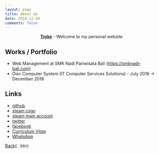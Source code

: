 ```yaml
---
layout: page
title: About me
date: 2018-12-20
comments: false
---
```

    
<center><a href="http://troke.id"><b>Troke</b></a> - Welcome to my personal website</center>

## Works / Portfolio
* Web Management at SMK Nadi Pariwisata Bali (https://smknadi-bali.com)
* Disc Computer System (IT Computer Services Solutions) - July 2018 -> December 2018

## Links
* [github](https://github.com/troke12)
* [steam csgo](http://steamcommunity.com/id/trokev2)
* [steam main account](http://steamcommunity.com/id/troke)
* [twitter](https://twitter.com/darma_ochi)
* [facebook](http://facebook.com/darma.ochi)
* [Curriculum Vitae](https://troke.id/CV.docx)
* [WhatsApp](https://api.whatsapp.com/send?phone=6285937007032)

      
[Back](https://troke.id){: .btn}
